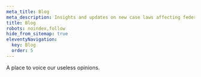 ```yaml
---
meta_title: Blog
meta_description: Insights and updates on new case laws affecting federal police misconduct cases.
title: Blog
robots: noindex,follow
hide_from_sitemap: true
eleventyNavigation:
  key: Blog
  order: 5
---
```



A place to voice our useless opinions.

